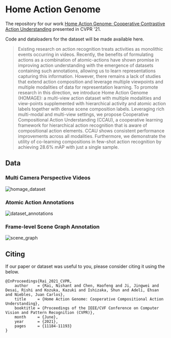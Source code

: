 # Home Action Genome

The repository for our work [Home Action Genome: Cooperative Contrastive Action Understanding](https://arxiv.org/abs/2105.05226) presented in CVPR '21.

Code and dataloaders for the dataset will be made available here.

> Existing research on action recognition treats activities as monolithic events occurring in videos. Recently, the benefits of formulating actions as a combination of atomic-actions have shown promise in improving action understanding with the emergence of datasets containing such annotations, allowing us to learn representations capturing this information. However, there remains a lack of studies that extend action composition and leverage multiple viewpoints and multiple modalities of data for representation learning. To promote research in this direction, we introduce Home Action Genome (HOMAGE): a multi-view action dataset with multiple modalities and view-points supplemented with hierarchical activity and atomic action labels together with dense scene composition labels. Leveraging rich multi-modal and multi-view settings, we propose Cooperative Compositional Action Understanding (CCAU), a cooperative learning framework for hierarchical action recognition that is aware of compositional action elements. CCAU shows consistent performance improvements across all modalities. Furthermore, we demonstrate the utility of co-learning compositions in few-shot action recognition by achieving 28.6% mAP with just a single sample.

## Data

### Multi Camera Perspective Videos

![homage_dataset](https://user-images.githubusercontent.com/7645118/123186633-6a8b0c80-d44d-11eb-8928-82fbf3d06eb7.png)

### Atomic Action Annotations

![dataset_annotations](https://user-images.githubusercontent.com/7645118/123186626-65c65880-d44d-11eb-85b9-9bc1a15102a1.png)

### Frame-level Scene Graph Annotation

![scene_graph](https://user-images.githubusercontent.com/7645118/123186630-68c14900-d44d-11eb-84bb-523edc580ba1.png)

## Citing

If our paper or dataset was useful to you, please consider citing it using the below.
~~~
@InProceedings{Rai_2021_CVPR,
    author    = {Rai, Nishant and Chen, Haofeng and Ji, Jingwei and Desai, Rishi and Kozuka, Kazuki and Ishizaka, Shun and Adeli, Ehsan and Niebles, Juan Carlos},
    title     = {Home Action Genome: Cooperative Compositional Action Understanding},
    booktitle = {Proceedings of the IEEE/CVF Conference on Computer Vision and Pattern Recognition (CVPR)},
    month     = {June},
    year      = {2021},
    pages     = {11184-11193}
}
~~~
